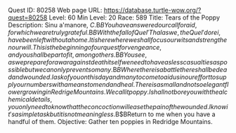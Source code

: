 Quest ID: 80258
Web page URL: https://database.turtle-wow.org/?quest=80258
Level: 60
Min Level: 20
Race: 589
Title: Tears of the Poppy
Description: Sinu a'manore, $C.$B$BYou have answered our call for aid, for which we are truly grateful.$B$BWith the fall of Quel'Thalas we, the Quel'dorei, have been left without a home. It is here where we shall focus our wits and strengthen our will. This is the beginning of our quest for vengeance, and you shall be part of it, among others.$B$BYou see, as we prepare for a war against death itself we need to have as less casualties as possible but we can only prevent so many.$B$BWhere there is a battle there shall be dead and wounded. I ask of you on this day and many to come to aid us in our effort to supply our numbers with a means to mend and heal. There is a small and not so elegant flower growing in Redrige Mountains. We call it poppy. I shall not bore you with the alchemical details, you only need to know that the concoction will ease the pain of the wounded. I know it's a simple task  but it is not meaningless.$B$BReturn to me when you have a handful of them.
Objective: Gather ten poppies in Redridge Mountains.
